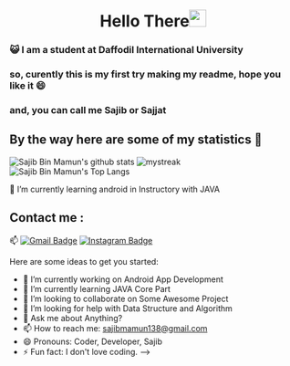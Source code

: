 <h1 align="center">Hello There<img src="https://github.com/souvikguria98/souvikguria98/blob/master/Hi.gif" width="30"> </h1>

### :smiley_cat: I am a student at Daffodil International University

### so, curently this is my first try making my readme, hope you like it 😄
### and, you can call me Sajib or Sajjat



## By the way here are some of my statistics 🚀
![Sajib Bin Mamun's github stats](https://github-readme-stats.vercel.app/api?username=SajibMamun&show_icons=true&theme=tokyonight)
<img src="https://github-readme-streak-stats.herokuapp.com/?user=SajibMamun&theme=tokyonight" alt="mystreak"/>
![Sajib Bin Mamun's Top Langs](https://github-readme-stats.vercel.app/api/top-langs/?username=SajibMamun&theme=tokyonight&layout=compact)

🌱 I’m currently learning android in Instructory with JAVA



## Contact me : 
📫 [![Gmail Badge](https://img.shields.io/badge/-sajibmamun138@gmail.com-blue?style=flat-roundedrectangle&logo=Gmail&logoColor=white&link=mailto:sajibmamun138@gmail.com)](sajibmamun138@gmail.com)
[![Instagram Badge](https://img.shields.io/badge/-asthi_21_-E4405F?style=flat-roundedrectangle&logo=instagram&logoColor=white&link=https://www.instagram.com/sajib_mamun/)](https://www.instagram.com/sajib_mamun/)



Here are some ideas to get you started:

- 🔭 I’m currently working on Android App Development
- 🌱 I’m currently learning  JAVA Core Part
- 👯 I’m looking to collaborate on Some Awesome Project
- 🤔 I’m looking for help with Data Structure and Algorithm
- 💬 Ask me about Anything? 
- 📫 How to reach me: sajibmamun138@gmail.com 
- 😄 Pronouns: Coder, Developer, Sajib
- ⚡ Fun fact: I don't love coding.
-->

